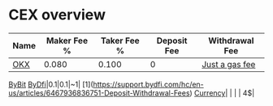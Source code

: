 # CEX overview
Name|Maker Fee %|Taker Fee %|Deposit Fee|Withdrawal Fee|
----|-----------|-----------|-----------|--------------|
[OKX](https://www.okx.com/fees)|0.080|0.100|0|[Just a gas fee](https://www.okx.com/help-center/4426561726349)
[ByBit]()
[ByDfi](https://support.bydfi.com/hc/en-us/articles/5699103361551-Transaction-Fee-Calculation)|0.1|0.1|~1$|~[1$](https://support.bydfi.com/hc/en-us/articles/6467936836751-Deposit-Withdrawal-Fees)
[Currency](https://currency.com)| | | | 4$|